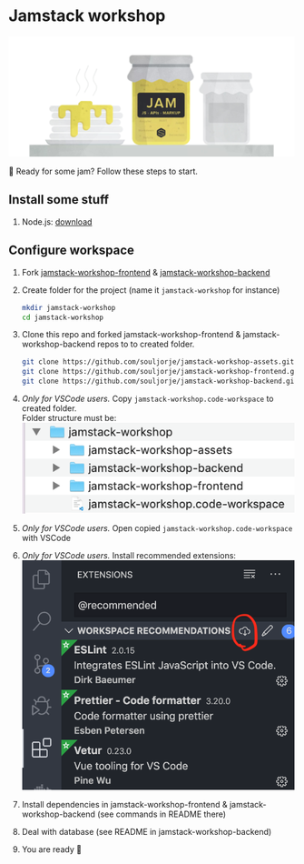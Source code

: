 # Jamstack workshop

![jamstack](./misc/jamstack.jpg)

👋 Ready for some jam? Follow these steps to start.

## Install some stuff

1. Node.js: [download](https://nodejs.org/en/download)

## Configure workspace

1. Fork [jamstack-workshop-frontend](https://github.com/souljorje/jamstack-workshop-frontend) & [jamstack-workshop-backend](https://github.com/souljorje/jamstack-workshop-backend)
2. Create folder for the project (name it `jamstack-workshop` for instance)

   ```sh
   mkdir jamstack-workshop
   cd jamstack-workshop
   ```

3. Clone this repo and forked jamstack-workshop-frontend & jamstack-workshop-backend repos to to created folder.

   ```sh
   git clone https://github.com/souljorje/jamstack-workshop-assets.git
   git clone https://github.com/souljorje/jamstack-workshop-frontend.git
   git clone https://github.com/souljorje/jamstack-workshop-backend.git
   ```

4. _Only for VSCode users._ Copy `jamstack-workshop.code-workspace` to created folder.\
   Folder structure must be:\
   ![folder-structure](./misc/folder-structure.png)
5. _Only for VSCode users._ Open copied `jamstack-workshop.code-workspace` with VSCode
6. _Only for VSCode users._ Install recommended extensions:\
   ![extensions](./misc/extensions.png)
7. Install dependencies in jamstack-workshop-frontend & jamstack-workshop-backend (see commands in README there)
8. Deal with database (see README in jamstack-workshop-backend)
9. You are ready 👏
